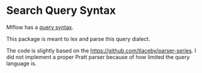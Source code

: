# Search Query Syntax

Mlflow has a [query syntax](https://mlflow.org/docs/latest/search-runs.html#search-query-syntax-deep-dive).

This package is meant to lex and parse this query dialect.

The code is slightly based on the https://github.com/tlaceby/parser-series.
I did not implement a proper Pratt parser because of how limited the query language is.
